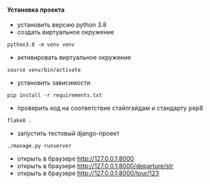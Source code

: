 #### Установка проекта

- установить версию python 3.8
- создать виртуальное окружение 
```shell script
python3.8 -m venv venv
```
- активировать виртуальное окружение
```shell script
source venv/bin/activate
```
- установить зависимости
```shell script
pip install -r requirements.txt
```
- проверить код на соответствие стайлгайдам и стандарту pep8
```shell script
flake8 .
```
- запустить тестовый django-проект
```shell script
./manage.py runserver
``` 
- открыть в браузере http://127.0.0.1:8000
- открыть в браузере http://127.0.0.1:8000/departure/str
- открыть в браузере http://127.0.0.1:8000/tour/123

